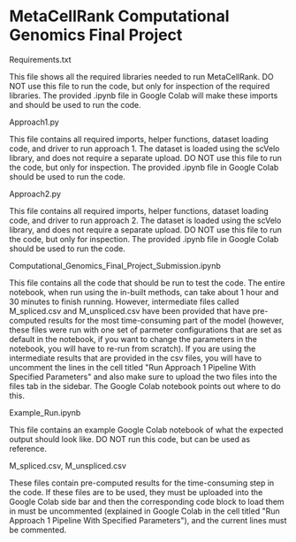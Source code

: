 # MetaCellRank Computational Genomics Final Project
Requirements.txt

This file shows all the required libraries needed to run MetaCellRank. DO NOT use this file to run the code, but only for inspection of the required libraries. The provided  .ipynb file in Google Colab will make these imports and should be used to run the code. 

Approach1.py

This file contains all required imports, helper functions, dataset loading code, and driver to run approach 1. The dataset is loaded using the scVelo library, and does not require a separate upload. DO NOT use this file to run the code, but only for inspection. The provided .ipynb file in Google Colab should be used to run the code.

Approach2.py

This file contains all required imports, helper functions, dataset loading code, and driver to run approach 2. The dataset is loaded using the scVelo library, and does not require a separate upload. DO NOT use this file to run the code, but only for inspection. The provided .ipynb file in Google Colab should be used to run the code.

Computational_Genomics_Final_Project_Submission.ipynb

This file contains all the code that should be run to test the code. The entire notebook, when run using the in-built methods, can take about 1 hour and 30 minutes to finish running. However, intermediate files called M_spliced.csv and M_unspliced.csv have been provided that have pre-computed results for the most time-consuming part of the model (however, these files were run with one set of parmeter configurations that are set as default in the notebook, if you want to change the parameters in the notebook, you will have to re-run from scratch). If you are using the intermediate results that are provided in the csv files, you will have to uncomment the lines in the cell titled "Run Approach 1 Pipeline With Specified Parameters" and also make sure to upload the two files into the files tab in the sidebar. The Google Colab notebook points out where to do this. 

Example_Run.ipynb

This file contains an example Google Colab notebook of what the expected output should look like. DO NOT run this code, but can be used as reference.

M_spliced.csv, M_unspliced.csv

These files contain pre-computed results for the time-consuming step in the code. If these files are to be used, they must be uploaded into the Google Colab side bar and then the corresponding code block to load them in must be uncommented (explained in Google Colab in the cell titled "Run Approach 1 Pipeline With Specified Parameters"), and the current lines must be commented. 
